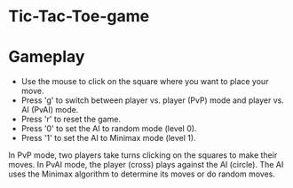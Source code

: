 # Tic-Tac-Toe-game

# Gameplay
- Use the mouse to click on the square where you want to place your move.
- Press 'g' to switch between player vs. player (PvP) mode and player vs. AI (PvAI) mode.
- Press 'r' to reset the game.
- Press '0' to set the AI to random mode (level 0).
- Press '1' to set the AI to Minimax mode (level 1).

In PvP mode, two players take turns clicking on the squares to make their moves.
In PvAI mode, the player (cross) plays against the AI (circle). The AI uses the Minimax algorithm to determine its moves or do random moves.
